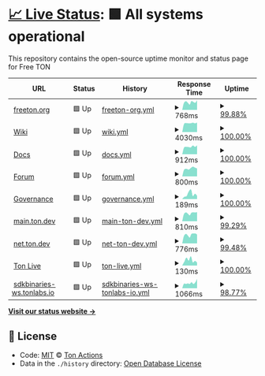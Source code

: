 # [📈 Live Status](https://ton-actions.github.io/freeton-status): <!--live status--> **🟩 All systems operational**

This repository contains the open-source uptime monitor and status page for Free TON

<!--start: status pages-->
<!-- This summary is generated by Upptime (https://github.com/upptime/upptime) -->
<!-- Do not edit this manually, your changes will be overwritten -->
<!-- prettier-ignore -->
| URL | Status | History | Response Time | Uptime |
| --- | ------ | ------- | ------------- | ------ |
| <img alt="" src="https://favicons.githubusercontent.com/freeton.org" height="13"> [freeton.org](https://freeton.org) | 🟩 Up | [freeton-org.yml](https://github.com/ton-actions/freeton-status/commits/HEAD/history/freeton-org.yml) | <details><summary><img alt="Response time graph" src="./graphs/freeton-org/response-time-week.png" height="20"> 768ms</summary><br><a href="https://ton-actions.github.io/freeton-status/history/freeton-org"><img alt="Response time 454" src="https://img.shields.io/endpoint?url=https%3A%2F%2Fraw.githubusercontent.com%2Fton-actions%2Ffreeton-status%2FHEAD%2Fapi%2Ffreeton-org%2Fresponse-time.json"></a><br><a href="https://ton-actions.github.io/freeton-status/history/freeton-org"><img alt="24-hour response time 957" src="https://img.shields.io/endpoint?url=https%3A%2F%2Fraw.githubusercontent.com%2Fton-actions%2Ffreeton-status%2FHEAD%2Fapi%2Ffreeton-org%2Fresponse-time-day.json"></a><br><a href="https://ton-actions.github.io/freeton-status/history/freeton-org"><img alt="7-day response time 768" src="https://img.shields.io/endpoint?url=https%3A%2F%2Fraw.githubusercontent.com%2Fton-actions%2Ffreeton-status%2FHEAD%2Fapi%2Ffreeton-org%2Fresponse-time-week.json"></a><br><a href="https://ton-actions.github.io/freeton-status/history/freeton-org"><img alt="30-day response time 702" src="https://img.shields.io/endpoint?url=https%3A%2F%2Fraw.githubusercontent.com%2Fton-actions%2Ffreeton-status%2FHEAD%2Fapi%2Ffreeton-org%2Fresponse-time-month.json"></a><br><a href="https://ton-actions.github.io/freeton-status/history/freeton-org"><img alt="1-year response time 454" src="https://img.shields.io/endpoint?url=https%3A%2F%2Fraw.githubusercontent.com%2Fton-actions%2Ffreeton-status%2FHEAD%2Fapi%2Ffreeton-org%2Fresponse-time-year.json"></a></details> | <details><summary><a href="https://ton-actions.github.io/freeton-status/history/freeton-org">99.88%</a></summary><a href="https://ton-actions.github.io/freeton-status/history/freeton-org"><img alt="All-time uptime 79.17%" src="https://img.shields.io/endpoint?url=https%3A%2F%2Fraw.githubusercontent.com%2Fton-actions%2Ffreeton-status%2FHEAD%2Fapi%2Ffreeton-org%2Fuptime.json"></a><br><a href="https://ton-actions.github.io/freeton-status/history/freeton-org"><img alt="24-hour uptime 100.00%" src="https://img.shields.io/endpoint?url=https%3A%2F%2Fraw.githubusercontent.com%2Fton-actions%2Ffreeton-status%2FHEAD%2Fapi%2Ffreeton-org%2Fuptime-day.json"></a><br><a href="https://ton-actions.github.io/freeton-status/history/freeton-org"><img alt="7-day uptime 99.88%" src="https://img.shields.io/endpoint?url=https%3A%2F%2Fraw.githubusercontent.com%2Fton-actions%2Ffreeton-status%2FHEAD%2Fapi%2Ffreeton-org%2Fuptime-week.json"></a><br><a href="https://ton-actions.github.io/freeton-status/history/freeton-org"><img alt="30-day uptime 55.80%" src="https://img.shields.io/endpoint?url=https%3A%2F%2Fraw.githubusercontent.com%2Fton-actions%2Ffreeton-status%2FHEAD%2Fapi%2Ffreeton-org%2Fuptime-month.json"></a><br><a href="https://ton-actions.github.io/freeton-status/history/freeton-org"><img alt="1-year uptime 79.17%" src="https://img.shields.io/endpoint?url=https%3A%2F%2Fraw.githubusercontent.com%2Fton-actions%2Ffreeton-status%2FHEAD%2Fapi%2Ffreeton-org%2Fuptime-year.json"></a></details>
| <img alt="" src="https://favicons.githubusercontent.com/freeton.wiki" height="13"> [Wiki](https://freeton.wiki) | 🟩 Up | [wiki.yml](https://github.com/ton-actions/freeton-status/commits/HEAD/history/wiki.yml) | <details><summary><img alt="Response time graph" src="./graphs/wiki/response-time-week.png" height="20"> 4030ms</summary><br><a href="https://ton-actions.github.io/freeton-status/history/wiki"><img alt="Response time 4121" src="https://img.shields.io/endpoint?url=https%3A%2F%2Fraw.githubusercontent.com%2Fton-actions%2Ffreeton-status%2FHEAD%2Fapi%2Fwiki%2Fresponse-time.json"></a><br><a href="https://ton-actions.github.io/freeton-status/history/wiki"><img alt="24-hour response time 4272" src="https://img.shields.io/endpoint?url=https%3A%2F%2Fraw.githubusercontent.com%2Fton-actions%2Ffreeton-status%2FHEAD%2Fapi%2Fwiki%2Fresponse-time-day.json"></a><br><a href="https://ton-actions.github.io/freeton-status/history/wiki"><img alt="7-day response time 4030" src="https://img.shields.io/endpoint?url=https%3A%2F%2Fraw.githubusercontent.com%2Fton-actions%2Ffreeton-status%2FHEAD%2Fapi%2Fwiki%2Fresponse-time-week.json"></a><br><a href="https://ton-actions.github.io/freeton-status/history/wiki"><img alt="30-day response time 3671" src="https://img.shields.io/endpoint?url=https%3A%2F%2Fraw.githubusercontent.com%2Fton-actions%2Ffreeton-status%2FHEAD%2Fapi%2Fwiki%2Fresponse-time-month.json"></a><br><a href="https://ton-actions.github.io/freeton-status/history/wiki"><img alt="1-year response time 4121" src="https://img.shields.io/endpoint?url=https%3A%2F%2Fraw.githubusercontent.com%2Fton-actions%2Ffreeton-status%2FHEAD%2Fapi%2Fwiki%2Fresponse-time-year.json"></a></details> | <details><summary><a href="https://ton-actions.github.io/freeton-status/history/wiki">100.00%</a></summary><a href="https://ton-actions.github.io/freeton-status/history/wiki"><img alt="All-time uptime 99.80%" src="https://img.shields.io/endpoint?url=https%3A%2F%2Fraw.githubusercontent.com%2Fton-actions%2Ffreeton-status%2FHEAD%2Fapi%2Fwiki%2Fuptime.json"></a><br><a href="https://ton-actions.github.io/freeton-status/history/wiki"><img alt="24-hour uptime 100.00%" src="https://img.shields.io/endpoint?url=https%3A%2F%2Fraw.githubusercontent.com%2Fton-actions%2Ffreeton-status%2FHEAD%2Fapi%2Fwiki%2Fuptime-day.json"></a><br><a href="https://ton-actions.github.io/freeton-status/history/wiki"><img alt="7-day uptime 100.00%" src="https://img.shields.io/endpoint?url=https%3A%2F%2Fraw.githubusercontent.com%2Fton-actions%2Ffreeton-status%2FHEAD%2Fapi%2Fwiki%2Fuptime-week.json"></a><br><a href="https://ton-actions.github.io/freeton-status/history/wiki"><img alt="30-day uptime 100.00%" src="https://img.shields.io/endpoint?url=https%3A%2F%2Fraw.githubusercontent.com%2Fton-actions%2Ffreeton-status%2FHEAD%2Fapi%2Fwiki%2Fuptime-month.json"></a><br><a href="https://ton-actions.github.io/freeton-status/history/wiki"><img alt="1-year uptime 99.80%" src="https://img.shields.io/endpoint?url=https%3A%2F%2Fraw.githubusercontent.com%2Fton-actions%2Ffreeton-status%2FHEAD%2Fapi%2Fwiki%2Fuptime-year.json"></a></details>
| <img alt="" src="https://favicons.githubusercontent.com/docs.ton.dev" height="13"> [Docs](http://docs.ton.dev) | 🟩 Up | [docs.yml](https://github.com/ton-actions/freeton-status/commits/HEAD/history/docs.yml) | <details><summary><img alt="Response time graph" src="./graphs/docs/response-time-week.png" height="20"> 912ms</summary><br><a href="https://ton-actions.github.io/freeton-status/history/docs"><img alt="Response time 758" src="https://img.shields.io/endpoint?url=https%3A%2F%2Fraw.githubusercontent.com%2Fton-actions%2Ffreeton-status%2FHEAD%2Fapi%2Fdocs%2Fresponse-time.json"></a><br><a href="https://ton-actions.github.io/freeton-status/history/docs"><img alt="24-hour response time 1053" src="https://img.shields.io/endpoint?url=https%3A%2F%2Fraw.githubusercontent.com%2Fton-actions%2Ffreeton-status%2FHEAD%2Fapi%2Fdocs%2Fresponse-time-day.json"></a><br><a href="https://ton-actions.github.io/freeton-status/history/docs"><img alt="7-day response time 912" src="https://img.shields.io/endpoint?url=https%3A%2F%2Fraw.githubusercontent.com%2Fton-actions%2Ffreeton-status%2FHEAD%2Fapi%2Fdocs%2Fresponse-time-week.json"></a><br><a href="https://ton-actions.github.io/freeton-status/history/docs"><img alt="30-day response time 786" src="https://img.shields.io/endpoint?url=https%3A%2F%2Fraw.githubusercontent.com%2Fton-actions%2Ffreeton-status%2FHEAD%2Fapi%2Fdocs%2Fresponse-time-month.json"></a><br><a href="https://ton-actions.github.io/freeton-status/history/docs"><img alt="1-year response time 758" src="https://img.shields.io/endpoint?url=https%3A%2F%2Fraw.githubusercontent.com%2Fton-actions%2Ffreeton-status%2FHEAD%2Fapi%2Fdocs%2Fresponse-time-year.json"></a></details> | <details><summary><a href="https://ton-actions.github.io/freeton-status/history/docs">100.00%</a></summary><a href="https://ton-actions.github.io/freeton-status/history/docs"><img alt="All-time uptime 99.96%" src="https://img.shields.io/endpoint?url=https%3A%2F%2Fraw.githubusercontent.com%2Fton-actions%2Ffreeton-status%2FHEAD%2Fapi%2Fdocs%2Fuptime.json"></a><br><a href="https://ton-actions.github.io/freeton-status/history/docs"><img alt="24-hour uptime 100.00%" src="https://img.shields.io/endpoint?url=https%3A%2F%2Fraw.githubusercontent.com%2Fton-actions%2Ffreeton-status%2FHEAD%2Fapi%2Fdocs%2Fuptime-day.json"></a><br><a href="https://ton-actions.github.io/freeton-status/history/docs"><img alt="7-day uptime 100.00%" src="https://img.shields.io/endpoint?url=https%3A%2F%2Fraw.githubusercontent.com%2Fton-actions%2Ffreeton-status%2FHEAD%2Fapi%2Fdocs%2Fuptime-week.json"></a><br><a href="https://ton-actions.github.io/freeton-status/history/docs"><img alt="30-day uptime 100.00%" src="https://img.shields.io/endpoint?url=https%3A%2F%2Fraw.githubusercontent.com%2Fton-actions%2Ffreeton-status%2FHEAD%2Fapi%2Fdocs%2Fuptime-month.json"></a><br><a href="https://ton-actions.github.io/freeton-status/history/docs"><img alt="1-year uptime 99.96%" src="https://img.shields.io/endpoint?url=https%3A%2F%2Fraw.githubusercontent.com%2Fton-actions%2Ffreeton-status%2FHEAD%2Fapi%2Fdocs%2Fuptime-year.json"></a></details>
| <img alt="" src="https://favicons.githubusercontent.com/forum.freeton.org" height="13"> [Forum](https://forum.freeton.org) | 🟩 Up | [forum.yml](https://github.com/ton-actions/freeton-status/commits/HEAD/history/forum.yml) | <details><summary><img alt="Response time graph" src="./graphs/forum/response-time-week.png" height="20"> 800ms</summary><br><a href="https://ton-actions.github.io/freeton-status/history/forum"><img alt="Response time 691" src="https://img.shields.io/endpoint?url=https%3A%2F%2Fraw.githubusercontent.com%2Fton-actions%2Ffreeton-status%2FHEAD%2Fapi%2Fforum%2Fresponse-time.json"></a><br><a href="https://ton-actions.github.io/freeton-status/history/forum"><img alt="24-hour response time 787" src="https://img.shields.io/endpoint?url=https%3A%2F%2Fraw.githubusercontent.com%2Fton-actions%2Ffreeton-status%2FHEAD%2Fapi%2Fforum%2Fresponse-time-day.json"></a><br><a href="https://ton-actions.github.io/freeton-status/history/forum"><img alt="7-day response time 800" src="https://img.shields.io/endpoint?url=https%3A%2F%2Fraw.githubusercontent.com%2Fton-actions%2Ffreeton-status%2FHEAD%2Fapi%2Fforum%2Fresponse-time-week.json"></a><br><a href="https://ton-actions.github.io/freeton-status/history/forum"><img alt="30-day response time 747" src="https://img.shields.io/endpoint?url=https%3A%2F%2Fraw.githubusercontent.com%2Fton-actions%2Ffreeton-status%2FHEAD%2Fapi%2Fforum%2Fresponse-time-month.json"></a><br><a href="https://ton-actions.github.io/freeton-status/history/forum"><img alt="1-year response time 691" src="https://img.shields.io/endpoint?url=https%3A%2F%2Fraw.githubusercontent.com%2Fton-actions%2Ffreeton-status%2FHEAD%2Fapi%2Fforum%2Fresponse-time-year.json"></a></details> | <details><summary><a href="https://ton-actions.github.io/freeton-status/history/forum">100.00%</a></summary><a href="https://ton-actions.github.io/freeton-status/history/forum"><img alt="All-time uptime 99.97%" src="https://img.shields.io/endpoint?url=https%3A%2F%2Fraw.githubusercontent.com%2Fton-actions%2Ffreeton-status%2FHEAD%2Fapi%2Fforum%2Fuptime.json"></a><br><a href="https://ton-actions.github.io/freeton-status/history/forum"><img alt="24-hour uptime 100.00%" src="https://img.shields.io/endpoint?url=https%3A%2F%2Fraw.githubusercontent.com%2Fton-actions%2Ffreeton-status%2FHEAD%2Fapi%2Fforum%2Fuptime-day.json"></a><br><a href="https://ton-actions.github.io/freeton-status/history/forum"><img alt="7-day uptime 100.00%" src="https://img.shields.io/endpoint?url=https%3A%2F%2Fraw.githubusercontent.com%2Fton-actions%2Ffreeton-status%2FHEAD%2Fapi%2Fforum%2Fuptime-week.json"></a><br><a href="https://ton-actions.github.io/freeton-status/history/forum"><img alt="30-day uptime 100.00%" src="https://img.shields.io/endpoint?url=https%3A%2F%2Fraw.githubusercontent.com%2Fton-actions%2Ffreeton-status%2FHEAD%2Fapi%2Fforum%2Fuptime-month.json"></a><br><a href="https://ton-actions.github.io/freeton-status/history/forum"><img alt="1-year uptime 99.97%" src="https://img.shields.io/endpoint?url=https%3A%2F%2Fraw.githubusercontent.com%2Fton-actions%2Ffreeton-status%2FHEAD%2Fapi%2Fforum%2Fuptime-year.json"></a></details>
| <img alt="" src="https://favicons.githubusercontent.com/gov.freeton.org" height="13"> [Governance](https://gov.freeton.org) | 🟩 Up | [governance.yml](https://github.com/ton-actions/freeton-status/commits/HEAD/history/governance.yml) | <details><summary><img alt="Response time graph" src="./graphs/governance/response-time-week.png" height="20"> 189ms</summary><br><a href="https://ton-actions.github.io/freeton-status/history/governance"><img alt="Response time 287" src="https://img.shields.io/endpoint?url=https%3A%2F%2Fraw.githubusercontent.com%2Fton-actions%2Ffreeton-status%2FHEAD%2Fapi%2Fgovernance%2Fresponse-time.json"></a><br><a href="https://ton-actions.github.io/freeton-status/history/governance"><img alt="24-hour response time 128" src="https://img.shields.io/endpoint?url=https%3A%2F%2Fraw.githubusercontent.com%2Fton-actions%2Ffreeton-status%2FHEAD%2Fapi%2Fgovernance%2Fresponse-time-day.json"></a><br><a href="https://ton-actions.github.io/freeton-status/history/governance"><img alt="7-day response time 189" src="https://img.shields.io/endpoint?url=https%3A%2F%2Fraw.githubusercontent.com%2Fton-actions%2Ffreeton-status%2FHEAD%2Fapi%2Fgovernance%2Fresponse-time-week.json"></a><br><a href="https://ton-actions.github.io/freeton-status/history/governance"><img alt="30-day response time 140" src="https://img.shields.io/endpoint?url=https%3A%2F%2Fraw.githubusercontent.com%2Fton-actions%2Ffreeton-status%2FHEAD%2Fapi%2Fgovernance%2Fresponse-time-month.json"></a><br><a href="https://ton-actions.github.io/freeton-status/history/governance"><img alt="1-year response time 287" src="https://img.shields.io/endpoint?url=https%3A%2F%2Fraw.githubusercontent.com%2Fton-actions%2Ffreeton-status%2FHEAD%2Fapi%2Fgovernance%2Fresponse-time-year.json"></a></details> | <details><summary><a href="https://ton-actions.github.io/freeton-status/history/governance">100.00%</a></summary><a href="https://ton-actions.github.io/freeton-status/history/governance"><img alt="All-time uptime 99.92%" src="https://img.shields.io/endpoint?url=https%3A%2F%2Fraw.githubusercontent.com%2Fton-actions%2Ffreeton-status%2FHEAD%2Fapi%2Fgovernance%2Fuptime.json"></a><br><a href="https://ton-actions.github.io/freeton-status/history/governance"><img alt="24-hour uptime 100.00%" src="https://img.shields.io/endpoint?url=https%3A%2F%2Fraw.githubusercontent.com%2Fton-actions%2Ffreeton-status%2FHEAD%2Fapi%2Fgovernance%2Fuptime-day.json"></a><br><a href="https://ton-actions.github.io/freeton-status/history/governance"><img alt="7-day uptime 100.00%" src="https://img.shields.io/endpoint?url=https%3A%2F%2Fraw.githubusercontent.com%2Fton-actions%2Ffreeton-status%2FHEAD%2Fapi%2Fgovernance%2Fuptime-week.json"></a><br><a href="https://ton-actions.github.io/freeton-status/history/governance"><img alt="30-day uptime 100.00%" src="https://img.shields.io/endpoint?url=https%3A%2F%2Fraw.githubusercontent.com%2Fton-actions%2Ffreeton-status%2FHEAD%2Fapi%2Fgovernance%2Fuptime-month.json"></a><br><a href="https://ton-actions.github.io/freeton-status/history/governance"><img alt="1-year uptime 99.92%" src="https://img.shields.io/endpoint?url=https%3A%2F%2Fraw.githubusercontent.com%2Fton-actions%2Ffreeton-status%2FHEAD%2Fapi%2Fgovernance%2Fuptime-year.json"></a></details>
| <img alt="" src="https://favicons.githubusercontent.com/main.ton.dev" height="13"> [main.ton.dev](http://main.ton.dev) | 🟩 Up | [main-ton-dev.yml](https://github.com/ton-actions/freeton-status/commits/HEAD/history/main-ton-dev.yml) | <details><summary><img alt="Response time graph" src="./graphs/main-ton-dev/response-time-week.png" height="20"> 810ms</summary><br><a href="https://ton-actions.github.io/freeton-status/history/main-ton-dev"><img alt="Response time 665" src="https://img.shields.io/endpoint?url=https%3A%2F%2Fraw.githubusercontent.com%2Fton-actions%2Ffreeton-status%2FHEAD%2Fapi%2Fmain-ton-dev%2Fresponse-time.json"></a><br><a href="https://ton-actions.github.io/freeton-status/history/main-ton-dev"><img alt="24-hour response time 913" src="https://img.shields.io/endpoint?url=https%3A%2F%2Fraw.githubusercontent.com%2Fton-actions%2Ffreeton-status%2FHEAD%2Fapi%2Fmain-ton-dev%2Fresponse-time-day.json"></a><br><a href="https://ton-actions.github.io/freeton-status/history/main-ton-dev"><img alt="7-day response time 810" src="https://img.shields.io/endpoint?url=https%3A%2F%2Fraw.githubusercontent.com%2Fton-actions%2Ffreeton-status%2FHEAD%2Fapi%2Fmain-ton-dev%2Fresponse-time-week.json"></a><br><a href="https://ton-actions.github.io/freeton-status/history/main-ton-dev"><img alt="30-day response time 682" src="https://img.shields.io/endpoint?url=https%3A%2F%2Fraw.githubusercontent.com%2Fton-actions%2Ffreeton-status%2FHEAD%2Fapi%2Fmain-ton-dev%2Fresponse-time-month.json"></a><br><a href="https://ton-actions.github.io/freeton-status/history/main-ton-dev"><img alt="1-year response time 665" src="https://img.shields.io/endpoint?url=https%3A%2F%2Fraw.githubusercontent.com%2Fton-actions%2Ffreeton-status%2FHEAD%2Fapi%2Fmain-ton-dev%2Fresponse-time-year.json"></a></details> | <details><summary><a href="https://ton-actions.github.io/freeton-status/history/main-ton-dev">99.29%</a></summary><a href="https://ton-actions.github.io/freeton-status/history/main-ton-dev"><img alt="All-time uptime 99.97%" src="https://img.shields.io/endpoint?url=https%3A%2F%2Fraw.githubusercontent.com%2Fton-actions%2Ffreeton-status%2FHEAD%2Fapi%2Fmain-ton-dev%2Fuptime.json"></a><br><a href="https://ton-actions.github.io/freeton-status/history/main-ton-dev"><img alt="24-hour uptime 100.00%" src="https://img.shields.io/endpoint?url=https%3A%2F%2Fraw.githubusercontent.com%2Fton-actions%2Ffreeton-status%2FHEAD%2Fapi%2Fmain-ton-dev%2Fuptime-day.json"></a><br><a href="https://ton-actions.github.io/freeton-status/history/main-ton-dev"><img alt="7-day uptime 99.29%" src="https://img.shields.io/endpoint?url=https%3A%2F%2Fraw.githubusercontent.com%2Fton-actions%2Ffreeton-status%2FHEAD%2Fapi%2Fmain-ton-dev%2Fuptime-week.json"></a><br><a href="https://ton-actions.github.io/freeton-status/history/main-ton-dev"><img alt="30-day uptime 99.84%" src="https://img.shields.io/endpoint?url=https%3A%2F%2Fraw.githubusercontent.com%2Fton-actions%2Ffreeton-status%2FHEAD%2Fapi%2Fmain-ton-dev%2Fuptime-month.json"></a><br><a href="https://ton-actions.github.io/freeton-status/history/main-ton-dev"><img alt="1-year uptime 99.97%" src="https://img.shields.io/endpoint?url=https%3A%2F%2Fraw.githubusercontent.com%2Fton-actions%2Ffreeton-status%2FHEAD%2Fapi%2Fmain-ton-dev%2Fuptime-year.json"></a></details>
| <img alt="" src="https://favicons.githubusercontent.com/net.ton.dev" height="13"> [net.ton.dev](http://net.ton.dev) | 🟩 Up | [net-ton-dev.yml](https://github.com/ton-actions/freeton-status/commits/HEAD/history/net-ton-dev.yml) | <details><summary><img alt="Response time graph" src="./graphs/net-ton-dev/response-time-week.png" height="20"> 776ms</summary><br><a href="https://ton-actions.github.io/freeton-status/history/net-ton-dev"><img alt="Response time 656" src="https://img.shields.io/endpoint?url=https%3A%2F%2Fraw.githubusercontent.com%2Fton-actions%2Ffreeton-status%2FHEAD%2Fapi%2Fnet-ton-dev%2Fresponse-time.json"></a><br><a href="https://ton-actions.github.io/freeton-status/history/net-ton-dev"><img alt="24-hour response time 799" src="https://img.shields.io/endpoint?url=https%3A%2F%2Fraw.githubusercontent.com%2Fton-actions%2Ffreeton-status%2FHEAD%2Fapi%2Fnet-ton-dev%2Fresponse-time-day.json"></a><br><a href="https://ton-actions.github.io/freeton-status/history/net-ton-dev"><img alt="7-day response time 776" src="https://img.shields.io/endpoint?url=https%3A%2F%2Fraw.githubusercontent.com%2Fton-actions%2Ffreeton-status%2FHEAD%2Fapi%2Fnet-ton-dev%2Fresponse-time-week.json"></a><br><a href="https://ton-actions.github.io/freeton-status/history/net-ton-dev"><img alt="30-day response time 671" src="https://img.shields.io/endpoint?url=https%3A%2F%2Fraw.githubusercontent.com%2Fton-actions%2Ffreeton-status%2FHEAD%2Fapi%2Fnet-ton-dev%2Fresponse-time-month.json"></a><br><a href="https://ton-actions.github.io/freeton-status/history/net-ton-dev"><img alt="1-year response time 656" src="https://img.shields.io/endpoint?url=https%3A%2F%2Fraw.githubusercontent.com%2Fton-actions%2Ffreeton-status%2FHEAD%2Fapi%2Fnet-ton-dev%2Fresponse-time-year.json"></a></details> | <details><summary><a href="https://ton-actions.github.io/freeton-status/history/net-ton-dev">99.48%</a></summary><a href="https://ton-actions.github.io/freeton-status/history/net-ton-dev"><img alt="All-time uptime 99.61%" src="https://img.shields.io/endpoint?url=https%3A%2F%2Fraw.githubusercontent.com%2Fton-actions%2Ffreeton-status%2FHEAD%2Fapi%2Fnet-ton-dev%2Fuptime.json"></a><br><a href="https://ton-actions.github.io/freeton-status/history/net-ton-dev"><img alt="24-hour uptime 100.00%" src="https://img.shields.io/endpoint?url=https%3A%2F%2Fraw.githubusercontent.com%2Fton-actions%2Ffreeton-status%2FHEAD%2Fapi%2Fnet-ton-dev%2Fuptime-day.json"></a><br><a href="https://ton-actions.github.io/freeton-status/history/net-ton-dev"><img alt="7-day uptime 99.48%" src="https://img.shields.io/endpoint?url=https%3A%2F%2Fraw.githubusercontent.com%2Fton-actions%2Ffreeton-status%2FHEAD%2Fapi%2Fnet-ton-dev%2Fuptime-week.json"></a><br><a href="https://ton-actions.github.io/freeton-status/history/net-ton-dev"><img alt="30-day uptime 99.88%" src="https://img.shields.io/endpoint?url=https%3A%2F%2Fraw.githubusercontent.com%2Fton-actions%2Ffreeton-status%2FHEAD%2Fapi%2Fnet-ton-dev%2Fuptime-month.json"></a><br><a href="https://ton-actions.github.io/freeton-status/history/net-ton-dev"><img alt="1-year uptime 99.61%" src="https://img.shields.io/endpoint?url=https%3A%2F%2Fraw.githubusercontent.com%2Fton-actions%2Ffreeton-status%2FHEAD%2Fapi%2Fnet-ton-dev%2Fuptime-year.json"></a></details>
| <img alt="" src="https://favicons.githubusercontent.com/ton.live" height="13"> [Ton Live](https://ton.live) | 🟩 Up | [ton-live.yml](https://github.com/ton-actions/freeton-status/commits/HEAD/history/ton-live.yml) | <details><summary><img alt="Response time graph" src="./graphs/ton-live/response-time-week.png" height="20"> 130ms</summary><br><a href="https://ton-actions.github.io/freeton-status/history/ton-live"><img alt="Response time 183" src="https://img.shields.io/endpoint?url=https%3A%2F%2Fraw.githubusercontent.com%2Fton-actions%2Ffreeton-status%2FHEAD%2Fapi%2Fton-live%2Fresponse-time.json"></a><br><a href="https://ton-actions.github.io/freeton-status/history/ton-live"><img alt="24-hour response time 73" src="https://img.shields.io/endpoint?url=https%3A%2F%2Fraw.githubusercontent.com%2Fton-actions%2Ffreeton-status%2FHEAD%2Fapi%2Fton-live%2Fresponse-time-day.json"></a><br><a href="https://ton-actions.github.io/freeton-status/history/ton-live"><img alt="7-day response time 130" src="https://img.shields.io/endpoint?url=https%3A%2F%2Fraw.githubusercontent.com%2Fton-actions%2Ffreeton-status%2FHEAD%2Fapi%2Fton-live%2Fresponse-time-week.json"></a><br><a href="https://ton-actions.github.io/freeton-status/history/ton-live"><img alt="30-day response time 109" src="https://img.shields.io/endpoint?url=https%3A%2F%2Fraw.githubusercontent.com%2Fton-actions%2Ffreeton-status%2FHEAD%2Fapi%2Fton-live%2Fresponse-time-month.json"></a><br><a href="https://ton-actions.github.io/freeton-status/history/ton-live"><img alt="1-year response time 183" src="https://img.shields.io/endpoint?url=https%3A%2F%2Fraw.githubusercontent.com%2Fton-actions%2Ffreeton-status%2FHEAD%2Fapi%2Fton-live%2Fresponse-time-year.json"></a></details> | <details><summary><a href="https://ton-actions.github.io/freeton-status/history/ton-live">100.00%</a></summary><a href="https://ton-actions.github.io/freeton-status/history/ton-live"><img alt="All-time uptime 99.99%" src="https://img.shields.io/endpoint?url=https%3A%2F%2Fraw.githubusercontent.com%2Fton-actions%2Ffreeton-status%2FHEAD%2Fapi%2Fton-live%2Fuptime.json"></a><br><a href="https://ton-actions.github.io/freeton-status/history/ton-live"><img alt="24-hour uptime 100.00%" src="https://img.shields.io/endpoint?url=https%3A%2F%2Fraw.githubusercontent.com%2Fton-actions%2Ffreeton-status%2FHEAD%2Fapi%2Fton-live%2Fuptime-day.json"></a><br><a href="https://ton-actions.github.io/freeton-status/history/ton-live"><img alt="7-day uptime 100.00%" src="https://img.shields.io/endpoint?url=https%3A%2F%2Fraw.githubusercontent.com%2Fton-actions%2Ffreeton-status%2FHEAD%2Fapi%2Fton-live%2Fuptime-week.json"></a><br><a href="https://ton-actions.github.io/freeton-status/history/ton-live"><img alt="30-day uptime 100.00%" src="https://img.shields.io/endpoint?url=https%3A%2F%2Fraw.githubusercontent.com%2Fton-actions%2Ffreeton-status%2FHEAD%2Fapi%2Fton-live%2Fuptime-month.json"></a><br><a href="https://ton-actions.github.io/freeton-status/history/ton-live"><img alt="1-year uptime 99.99%" src="https://img.shields.io/endpoint?url=https%3A%2F%2Fraw.githubusercontent.com%2Fton-actions%2Ffreeton-status%2FHEAD%2Fapi%2Fton-live%2Fuptime-year.json"></a></details>
| <img alt="" src="https://favicons.githubusercontent.com/sdkbinaries-ws.tonlabs.io" height="13"> [sdkbinaries-ws.tonlabs.io](http://sdkbinaries-ws.tonlabs.io) | 🟩 Up | [sdkbinaries-ws-tonlabs-io.yml](https://github.com/ton-actions/freeton-status/commits/HEAD/history/sdkbinaries-ws-tonlabs-io.yml) | <details><summary><img alt="Response time graph" src="./graphs/sdkbinaries-ws-tonlabs-io/response-time-week.png" height="20"> 1066ms</summary><br><a href="https://ton-actions.github.io/freeton-status/history/sdkbinaries-ws-tonlabs-io"><img alt="Response time 912" src="https://img.shields.io/endpoint?url=https%3A%2F%2Fraw.githubusercontent.com%2Fton-actions%2Ffreeton-status%2FHEAD%2Fapi%2Fsdkbinaries-ws-tonlabs-io%2Fresponse-time.json"></a><br><a href="https://ton-actions.github.io/freeton-status/history/sdkbinaries-ws-tonlabs-io"><img alt="24-hour response time 1851" src="https://img.shields.io/endpoint?url=https%3A%2F%2Fraw.githubusercontent.com%2Fton-actions%2Ffreeton-status%2FHEAD%2Fapi%2Fsdkbinaries-ws-tonlabs-io%2Fresponse-time-day.json"></a><br><a href="https://ton-actions.github.io/freeton-status/history/sdkbinaries-ws-tonlabs-io"><img alt="7-day response time 1066" src="https://img.shields.io/endpoint?url=https%3A%2F%2Fraw.githubusercontent.com%2Fton-actions%2Ffreeton-status%2FHEAD%2Fapi%2Fsdkbinaries-ws-tonlabs-io%2Fresponse-time-week.json"></a><br><a href="https://ton-actions.github.io/freeton-status/history/sdkbinaries-ws-tonlabs-io"><img alt="30-day response time 853" src="https://img.shields.io/endpoint?url=https%3A%2F%2Fraw.githubusercontent.com%2Fton-actions%2Ffreeton-status%2FHEAD%2Fapi%2Fsdkbinaries-ws-tonlabs-io%2Fresponse-time-month.json"></a><br><a href="https://ton-actions.github.io/freeton-status/history/sdkbinaries-ws-tonlabs-io"><img alt="1-year response time 912" src="https://img.shields.io/endpoint?url=https%3A%2F%2Fraw.githubusercontent.com%2Fton-actions%2Ffreeton-status%2FHEAD%2Fapi%2Fsdkbinaries-ws-tonlabs-io%2Fresponse-time-year.json"></a></details> | <details><summary><a href="https://ton-actions.github.io/freeton-status/history/sdkbinaries-ws-tonlabs-io">98.77%</a></summary><a href="https://ton-actions.github.io/freeton-status/history/sdkbinaries-ws-tonlabs-io"><img alt="All-time uptime 99.95%" src="https://img.shields.io/endpoint?url=https%3A%2F%2Fraw.githubusercontent.com%2Fton-actions%2Ffreeton-status%2FHEAD%2Fapi%2Fsdkbinaries-ws-tonlabs-io%2Fuptime.json"></a><br><a href="https://ton-actions.github.io/freeton-status/history/sdkbinaries-ws-tonlabs-io"><img alt="24-hour uptime 100.00%" src="https://img.shields.io/endpoint?url=https%3A%2F%2Fraw.githubusercontent.com%2Fton-actions%2Ffreeton-status%2FHEAD%2Fapi%2Fsdkbinaries-ws-tonlabs-io%2Fuptime-day.json"></a><br><a href="https://ton-actions.github.io/freeton-status/history/sdkbinaries-ws-tonlabs-io"><img alt="7-day uptime 98.77%" src="https://img.shields.io/endpoint?url=https%3A%2F%2Fraw.githubusercontent.com%2Fton-actions%2Ffreeton-status%2FHEAD%2Fapi%2Fsdkbinaries-ws-tonlabs-io%2Fuptime-week.json"></a><br><a href="https://ton-actions.github.io/freeton-status/history/sdkbinaries-ws-tonlabs-io"><img alt="30-day uptime 99.72%" src="https://img.shields.io/endpoint?url=https%3A%2F%2Fraw.githubusercontent.com%2Fton-actions%2Ffreeton-status%2FHEAD%2Fapi%2Fsdkbinaries-ws-tonlabs-io%2Fuptime-month.json"></a><br><a href="https://ton-actions.github.io/freeton-status/history/sdkbinaries-ws-tonlabs-io"><img alt="1-year uptime 99.95%" src="https://img.shields.io/endpoint?url=https%3A%2F%2Fraw.githubusercontent.com%2Fton-actions%2Ffreeton-status%2FHEAD%2Fapi%2Fsdkbinaries-ws-tonlabs-io%2Fuptime-year.json"></a></details>

<!--end: status pages-->

[**Visit our status website →**](https://ton-actions.github.io/freeton-status)

## 📄 License

- Code: [MIT](./LICENSE) © [Ton Actions](https://github.com/ton-actions)
- Data in the `./history` directory: [Open Database License](https://opendatacommons.org/licenses/odbl/1-0/)
